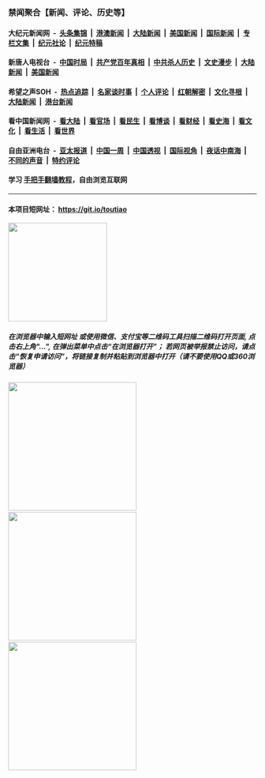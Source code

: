 ### 禁闻聚合【新闻、评论、历史等】

#### 大纪元新闻网 &nbsp;-&nbsp; [头条集锦](indexes/E头条集锦.md?t=02060302) &nbsp;|&nbsp; [港澳新闻](indexes/E港澳新闻.md?t=02060302)  &nbsp;|&nbsp; [大陆新闻](indexes/E大陆新闻.md?t=02060302) &nbsp;|&nbsp; [美国新闻](indexes/E美国新闻.md?t=02060302) &nbsp;|&nbsp; [国际新闻](indexes/E国际新闻.md?t=02060302) &nbsp;|&nbsp; [专栏文集](indexes/E专栏文集.md?t=02060302) &nbsp;|&nbsp; [纪元社论](indexes/E纪元社论.md?t=02060302) &nbsp;|&nbsp; [纪元特稿](indexes/E纪元特稿.md?t=02060302) 

#### 新唐人电视台 &nbsp;-&nbsp; [中国时局](indexes/N中国时局.md?t=02060302) &nbsp;|&nbsp; [共产党百年真相](indexes/N共产党百年真相.md?t=02060302) &nbsp;|&nbsp; [中共杀人历史](indexes/N中共杀人历史.md?t=02060302) &nbsp;|&nbsp; [文史漫步](indexes/N文史漫步.md?t=02060302) &nbsp;|&nbsp; [大陆新闻](indexes/N大陆新闻.md?t=02060302) &nbsp;|&nbsp; [美国新闻](indexes/N美国新闻.md?t=02060302)

#### 希望之声SOH &nbsp;-&nbsp; [热点追踪](indexes/H热点追踪.md?t=02060302) &nbsp;|&nbsp; [名家谈时事](indexes/H名家谈时事.md?t=02060302) &nbsp;|&nbsp; [个人评论](indexes/H个人评论.md?t=02060302)  &nbsp;|&nbsp; [红朝解密](indexes/H红朝解密.md?t=02060302) &nbsp;|&nbsp; [文化寻根](indexes/H文化寻根.md?t=02060302) &nbsp;|&nbsp; [大陆新闻](indexes/H大陆新闻.md?t=02060302) &nbsp;|&nbsp; [港台新闻](indexes/H港台新闻.md?t=02060302)

#### 看中国新闻网 &nbsp;-&nbsp; [看大陆](indexes/S看大陆.md?t=02060302) &nbsp;|&nbsp; [看官场](indexes/S看官场.md?t=02060302) &nbsp;|&nbsp; [看民生](indexes/S看民生.md?t=02060302)  &nbsp;|&nbsp; [看博谈](indexes/S看博谈.md?t=02060302) &nbsp;|&nbsp; [看财经](indexes/S看财经.md?t=02060302) &nbsp;|&nbsp; [看史海](indexes/S看史海.md?t=02060302) &nbsp;|&nbsp; [看文化](indexes/S看文化.md?t=02060302) &nbsp;|&nbsp; [看生活](indexes/S看生活.md?t=02060302) &nbsp;|&nbsp; [看世界](indexes/S看世界.md?t=02060302)

#### 自由亚洲电台 &nbsp;-&nbsp; [亚太报道](indexes/R亚太报道.md?t=02060302) &nbsp;|&nbsp; [中国一周](indexes/R中国一周.md?t=02060302) &nbsp;|&nbsp; [中国透视](indexes/R中国透视.md?t=02060302)  &nbsp;|&nbsp; [国际视角](indexes/R国际视角.md?t=02060302) &nbsp;|&nbsp; [夜话中南海](indexes/R夜话中南海.md?t=02060302) &nbsp;|&nbsp; [不同的声音](indexes/R不同的声音.md?t=02060302) &nbsp;|&nbsp; [特约评论](indexes/R特约评论.md?t=02060302)

#### 学习 [手把手翻墙教程](https://github.com/gfw-breaker/guides/wiki)，自由浏览互联网

----

#### 本项目短网址： https://git.io/toutiao
<img src="https://raw.githubusercontent.com/gfw-breaker/banned-news/master/scripts/img/qr.png" width="200px"/>  

##### 在浏览器中输入短网址 或使用微信、支付宝等二维码工具扫描二维码打开页面, 点击右上角"...", 在弹出菜单中点击“在浏览器打开”； 若网页被举报禁止访问，请点击“恢复申请访问”，将链接复制并粘贴到浏览器中打开（请不要使用QQ或360浏览器）

<img src="https://raw.githubusercontent.com/gfw-breaker/banned-news/master/scripts/img/1.png" width="260px"/> &nbsp; <img src="https://raw.githubusercontent.com/gfw-breaker/banned-news/master/scripts/img/2.png" width="260px"/> &nbsp; <img src="https://raw.githubusercontent.com/gfw-breaker/banned-news/master/scripts/img/3.png" width="260px"/>
